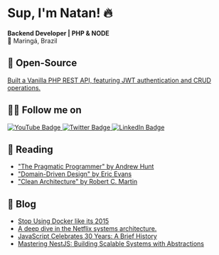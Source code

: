 # Sup, I'm Natan! 🔥

**Backend Developer | PHP & NODE**  
📌 Maringá, Brazil

## 🐧 Open-Source
[Built a Vanilla PHP REST API, featuring JWT authentication and CRUD operations.](https://github.com/NatanR-dev/vanilla-php-rest-api)


## 🚶‍♂️ Follow me on
<p>
  <a href="https://youtube.com/@natanrdev" rel="nofollow">
    <img src="https://img.shields.io/badge/-Youtube-c14438?style=flat-square&labelColor=c14438&logo=youtube&logoColor=white&link=https://youtube.com/@natanrdev" alt="YouTube Badge" style="max-width: 100%;">
  </a>
  <a href="https://twitter.com/natanrdev" rel="nofollow">
    <img src="https://img.shields.io/badge/-Twitter-1ca0f1?style=flat-square&labelColor=1ca0f1&logo=twitter&logoColor=white&link=https://twitter.com/natanrdev" alt="Twitter Badge" style="max-width: 100%;">
  </a>
  <a href="https://linkedin.com/in/natanr-dev" rel="nofollow">
    <img src="https://img.shields.io/badge/-LinkedIn-blue?style=flat-square&logo=Linkedin&logoColor=white&link=https://linkedin.com/in/natanr-dev" alt="LinkedIn Badge" style="max-width: 100%;">
  </a>
</p>

## 📘 Reading
- ["The Pragmatic Programmer" by Andrew Hunt](https://www.amazon.com/Pragmatic-Programmer-Journey-Mastery-Anniversary/dp/0135957052)
- ["Domain-Driven Design" by Eric Evans](https://www.amazon.com/Domain-Driven-Design-Tackling-Complexity-Software/dp/0321125215)
- ["Clean Architecture" by Robert C. Martin](https://www.amazon.com/Clean-Architecture-Craftsmans-Software-Structure/dp/0134494164)


## 📝 Blog
- [Stop Using Docker like its 2015](https://dev.to/code42cate/stop-using-docker-like-its-2015-1o5l?ref=dailydev)
- [A deep dive in the Netflix systems architecture.](https://newsletter.techworld-with-milan.com/p/how-does-netflix-manage-to-show-you?ref=dailydev)
- [JavaScript Celebrates 30 Years: A Brief History](https://deno.com/blog/history-of-javascript)
- [Mastering NestJS: Building Scalable Systems with Abstractions](https://dev.to/nestjs-ninja/mastering-nestjs-building-scalable-systems-with-abstractions-ex-different-databases-5cen)
